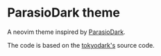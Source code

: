# ParasioDark theme

A neovim theme inspired by [ParasioDark](https://github.com/dexpota/kitty-themes/blob/master/themes/Parasio_Dark.conf). 

The code is based on the [tokyodark's](https://github.com/folke/tokyonight.nvim) source code.

